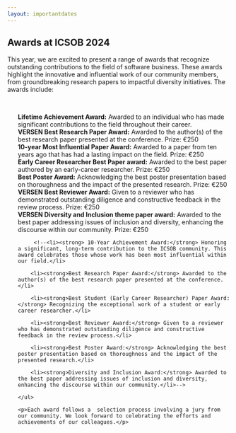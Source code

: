 ```yaml
---
layout: importantdates
---
```


<div>

<h2>Awards at ICSOB 2024</h2>

<p>This year, we are excited to present a range of awards that recognize outstanding contributions to the field of software business. These awards highlight the innovative and influential work of our community members, from groundbreaking research papers to impactful diversity initiatives. The awards include:</p>

 

<br>

   <ul style="list-style: none;">

   <li><strong>Lifetime Achievement Award:</strong> Awarded to an individual who has made significant contributions to the field throughout their career.</li>
   <li><strong>VERSEN Best Research Paper Award:</strong> Awarded to the author(s) of the best research paper presented at the conference. Prize: €250 </li>
   <li><strong>10-year Most Influential Paper Award:</strong> Awarded to a paper from ten years ago that has had a lasting impact on the field. Prize: €250</li>
   <li><strong>Early Career Researcher Best Paper award:</strong> Awarded to the best paper authored by an early-career researcher. Prize: €250</li>
   <li><strong>Best Poster Award:</strong> Acknowledging the best poster presentation based on thoroughness and the impact of the presented research. Prize: €250</li>
   <li><strong>VERSEN Best Reviewer Award:</strong> Given to a reviewer who has demonstrated outstanding diligence and constructive feedback in the review process. Prize: €250</li>
   <li><strong>VERSEN Diversity and Inclusion theme paper award:</strong> Awarded to the best paper addressing issues of inclusion and diversity, enhancing the discourse within our community. Prize: €250</li>

         <!--<li><strong> 10-Year Achievement Award:</strong> Honoring a significant, long-term contribution to the ICSOB community. This award celebrates those whose work has been most influential within our field.</li>

        <li><strong>Best Research Paper Award:</strong> Awarded to the author(s) of the best research paper presented at the conference.</li>

        <li><strong>Best Student (Early Career Researcher) Paper Award:</strong> Recognizing the exceptional work of a student or early career researcher.</li>

        <li><strong>Best Reviewer Award:</strong> Given to a reviewer who has demonstrated outstanding diligence and constructive feedback in the review process.</li>

        <li><strong>Best Poster Award:</strong> Acknowledging the best poster presentation based on thoroughness and the impact of the presented research.</li>

        <li><strong>Diversity and Inclusion Award:</strong> Awarded to the best paper addressing issues of inclusion and diversity, enhancing the discourse within our community.</li>-->

    </ul>

    <p>Each award follows a  selection process involving a jury from our community. We look forward to celebrating the efforts and achievements of our colleagues.</p>

<!--The awards are given to the most outstanding researchers of the conference under four categories. We will include various categories of awards related to publishing research papers as follows:

<br>
<p class="space"> </p>
 
    <p><b>10 year/ Lifetime Achievement Award:</b></p>
    <ul style="list-style: none;">
    <li>Description: Most influential and beneficial for the ICSOB community</li>
    <li>Jury: </li>
    <li>Procedure: </li>
    <li>Price: </li>
    </ul>

    <p><b>Best Research Paper Award:</b></p>
    <ul style="list-style: none;">
    <li>Description: Best research papers</li>
    <li>Jury: Conference chairs</li>
    <li>Procedure: Award chair suggests 3 papers based on rating and conference chairs make decision</li>
    <li>Price:</li>
    </ul>
    
    <p><b>Best Student (Early Career Researcher) Paper Award</b></p>
    <ul style="list-style: none;">
    <li>Description: Best student paper</li>
    <li>Jury: Selected program chairs</li>
    <li>Procedure: Award chair suggests 3 papers based on rating and randomly selected program chairs make decision</li>
    <li>Price: 250 Euro </li>
    </ul>
    <p><b>Best Reviewer Award</b></p>
    <ul style="list-style: none;">
    <li>Description: Best reviewer award</li>
    <li>Jury: Award chair</li>
    <li>Procedure: Program chairs suggest best reviewers, criteria: number of reviews, constructiveness of reviews</li>
    <li>Price:</li>
    </ul>
    
    <p><b>Best Poster Award</b></p>
    <ul style="list-style: none;">
    <li>Description: Best reviewer award</li>
    <li>Jury: Award chair</li>
    <li>Procedure: Program chairs suggest best reviewers, criteria: number of reviews, constructiveness of reviews</li>
    <li>Price:</li>
    </ul>
    
    <p><b>Diversity and Inclusion Award</b></p>
    <ul style="list-style: none;">
    <li>Description: Best paper that deals with inclusion and diversity</li>
    <li>Jury: Expert on diversity and inclusion</li>
    <li>Procedure: Program chairs suggest papers, diversity and inclusion expert makes decision</li>
    <li>Price:</li>
    </ul>

  <ul style="list-style: none;">
<li style="margin-bottom: 6px">10 year achievement award</li>
<li style="margin-bottom: 6px">Best research paper award</li>
<li style="margin-bottom: 6px">Best student paper award</li>
<li style="margin-bottom: 6px">Best methodological paper award</li>
<li style="margin-bottom: 6px">Best research artifact award</li>
<li style="margin-bottom: 6px">Most influential paper award</li>
<li style="margin-bottom: 6px">Best poster award</li>
<li style="margin-bottom: 6px">Best reviewer award</li>
</ul>
</div> -->
